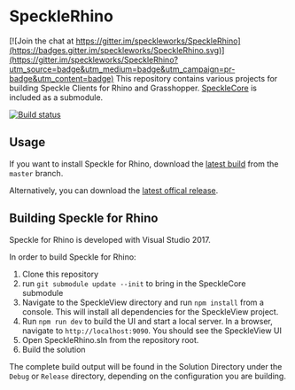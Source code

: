 # SpeckleRhino

[![Join the chat at https://gitter.im/speckleworks/SpeckleRhino](https://badges.gitter.im/speckleworks/SpeckleRhino.svg)](https://gitter.im/speckleworks/SpeckleRhino?utm_source=badge&utm_medium=badge&utm_campaign=pr-badge&utm_content=badge)
This repository contains various projects for building Speckle Clients for Rhino and Grasshopper.
[SpeckleCore](https://github.com/speckleworks/SpeckleCore) is included as a submodule.

[![Build status](https://ci.appveyor.com/api/projects/status/mtfs3owdpy72yuh3/branch/master?svg=true)](https://ci.appveyor.com/project/SpeckleWorks/specklerhino/branch/master)

## Usage

If you want to install Speckle for Rhino, download the [latest build](https://ci.appveyor.com/api/projects/SpeckleWorks/SpeckleRhino/artifacts/specklerhino.rhi?branch=master&job=Configuration%3DRelease) from the `master` branch.

Alternatively, you can download the [latest offical release](https://github.com/speckleworks/SpeckleRhino/releases/latest).

## Building Speckle for Rhino

Speckle for Rhino is developed with Visual Studio 2017.

In order to build Speckle for Rhino:

1. Clone this repository
2. run `git submodule update --init` to bring in the SpeckleCore submodule
3. Navigate to the SpeckleView directory and run `npm install` from a console. This will install all dependencies for the SpeckleView project.
4. Run `npm run dev` to build the UI and start a local server.
In a browser, navigate to `http://localhost:9090`. You should see the SpeckleView UI
5. Open SpeckleRhino.sln from the repository root.
6. Build the solution

The complete build output will be found in the Solution Directory under the `Debug` or `Release` directory, depending on the configuration you are building.
